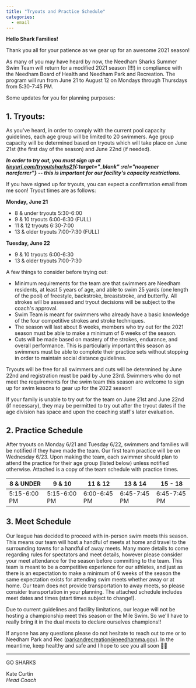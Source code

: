 ```yaml
---
title: "Tryouts and Practice Schedule"
categories:
  - email
---
```


**Hello Shark Families!**

Thank you all for your patience as we gear up for an awesome 2021 season!

As many of you may have heard by now, the Needham Sharks Summer Swim Team will return for a modified 2021 season (!!!) in compliance with the Needham Board of Health and Needham Park and Recreation. The program will run from June 21 to August 12 on Mondays through Thursdays from 5:30-7:45 PM.

Some updates for you for planning purposes:

## 1. Tryouts:

As you've heard, in order to comply with the current pool capacity guidelines, each age group will be limited to 20 swimmers. Age group capacity will be determined based on tryouts which will take place on June 21st (the first day of the season) and June 22nd (if needed). 

***In order to try out, you must sign up at [tinyurl.com/tryoutsharks21](https://tinyurl.com/tryoutsharks21){:target="_blank" :rel="noopener noreferrer"} -- this is important for our facility's capacity restrictions.***

If you have signed up for tryouts, you can expect a confirmation email from me soon! Tryout times are as follows:

**Monday, June 21**
- 8 & under tryouts 5:30-6:00
- 9 & 10 tryouts 6:00-6:30 (FULL)
- 11 & 12 tryouts 6:30-7:00 
- 13 & older tryouts 7:00-7:30 (FULL)

**Tuesday, June 22**
- 9 & 10 tryouts 6:00-6:30
- 13 & older tryouts 7:00-7:30

A few things to consider before trying out:
- Minimum requirements for the team are that swimmers are Needham residents, at least 5 years of age, and able to swim 25 yards (one length of the pool) of freestyle, backstroke, breaststroke, and butterfly. All strokes will be assessed and tryout decisions will be subject to the coach's approval.  
- Swim Team is meant for swimmers who already have a basic knowledge of the four competitive strokes and stroke techniques.
- The season will last about 8 weeks, members who try out for the 2021 season must be able to make a minimum of 6 weeks of the season.
- Cuts will be made based on mastery of the strokes, endurance, and overall performance. This is particularly important this season as swimmers must be able to complete their practice sets without stopping in order to maintain social distance guidelines.

Tryouts will be free for all swimmers and cuts will be determined by June 22nd and registration must be paid by June 23rd. Swimmers who do not meet the requirements for the swim team this season are welcome to sign up for swim lessons to gear up for the 2022 season!

If your family is unable to try out for the team on June 21st and June 22nd (if necessary), they may be permitted to try out after the tryout dates if the age division has space and upon the coaching staff's later evaluation.

## 2. Practice Schedule

After tryouts on Monday 6/21 and Tuesday 6/22, swimmers and families will be notified if they have made the team. Our first team practice will be on Wednesday 6/23. Upon making the team, each swimmer should plan to attend the practice for their age group (listed below) unless notified otherwise. Attached is a copy of the team schedule with practice times. 

| 8 & UNDER | 9 & 10 | 11 & 12 | 13 & 14 | 15 - 18 |
|-|-|-|-|-|
| 5:15-6:00 PM | 5:15-6:00 PM | 6:00-6:45 PM | 6:45-7:45 PM | 6:45-7:45 PM |


## 3. Meet Schedule

Our league has decided to proceed with in-person swim meets this season. This means our team will host a handful of meets at home and travel to the surrounding towns for a handful of away meets. Many more details to come regarding rules for spectators and meet details, however please consider your meet attendance for the season before committing to the team. This team is meant to be a competitive experience for our athletes, and just as there is an expectation to make a minimum of 6 weeks of the season the same expectation exists for attending swim meets whether away or at home. Our team does not provide transportation to away meets, so please consider transportation in your planning. The attached schedule includes meet dates and times (start times subject to change!). 

Due to current guidelines and facility limitations, our league will not be hosting a championship meet this season or the Mile Swim. So we'll have to really bring it in the dual meets to declare ourselves champions!!

If anyone has any questions please do not hesitate to reach out to me or to Needham Park and Rec ([parkandrecreation@needhamma.gov](mailto:parkandrecreation@needhamma.gov)). In the meantime, keep healthy and safe and I hope to see you all soon 💙🦈

---

GO SHARKS

Kate Curtin <br>
*Head Coach*
